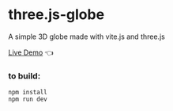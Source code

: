# three.js-globe

A simple 3D globe made with vite.js and three.js

[Live Demo](https://chicco4.github.io/three.js-globe/) :point_left:

### to build:

    npm install
    npm run dev

